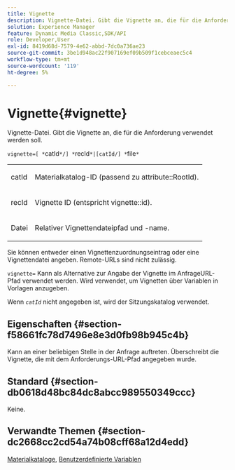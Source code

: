 ```yaml
---
title: Vignette
description: Vignette-Datei. Gibt die Vignette an, die für die Anforderung verwendet werden soll.
solution: Experience Manager
feature: Dynamic Media Classic,SDK/API
role: Developer,User
exl-id: 8419d68d-7579-4e62-abbd-7dc0a736ae23
source-git-commit: 3be1d948ac22f907169ef09b509f1cebceaec5c4
workflow-type: tm+mt
source-wordcount: '119'
ht-degree: 5%

---
```


# Vignette{#vignette}

Vignette-Datei. Gibt die Vignette an, die für die Anforderung verwendet werden soll.

`vignette=[ *`catId`*/] *`recId`*|[catId/] *`file`*`

<table id="simpletable_432EC5501CA3431B83A762C3EE4E8DD2"> 
 <tr class="strow"> 
  <td class="stentry"> <p><span class="varname"> catId</span> </p> </td> 
  <td class="stentry"> <p>Materialkatalog-ID (passend zu <span class="codeph"> attribute::RootId</span>). </p></td> 
 </tr> 
 <tr class="strow"> 
  <td class="stentry"> <p><span class="varname"> recId</span> </p></td> 
  <td class="stentry"> <p>Vignette ID (entspricht <span class="codeph"> vignette::id</span>). </p></td> 
 </tr> 
 <tr class="strow"> 
  <td class="stentry"> <p><span class="varname"> Datei</span> </p></td> 
  <td class="stentry"> <p>Relativer Vignettendateipfad und -name. </p></td> 
 </tr> 
</table>

Sie können entweder einen Vignettenzuordnungseintrag oder eine Vignettendatei angeben. Remote-URLs sind nicht zulässig.

`vignette=` Kann als Alternative zur Angabe der Vignette im AnfrageURL-Pfad verwendet werden. Wird verwendet, um Vignetten über Variablen in Vorlagen anzugeben.

Wenn *`catId`* nicht angegeben ist, wird der Sitzungskatalog verwendet.

## Eigenschaften {#section-f58661fc78d7496e8e3d0fb98b945c4b}

Kann an einer beliebigen Stelle in der Anfrage auftreten. Überschreibt die Vignette, die mit dem Anforderungs-URL-Pfad angegeben wurde.

## Standard {#section-db0618d48bc84dc8abcc989550349ccc}

Keine.

## Verwandte Themen {#section-dc2668cc2cd54a74b08cff68a12d4edd}

[Materialkataloge](../../../../../ir-api/http-protocol/image-rendering-api-ref/c-ir-http-protocol-ref/c-ir-http-protocol-syntax-and-features/c-ir-http-material-catalogs/c-ir-http-material-catalogs.md#concept-772742c1688f420a88a56f5136ad1db2), [Benutzerdefinierte Variablen](../../../../../ir-api/http-protocol/image-rendering-api-ref/c-ir-http-protocol-ref/c-ir-http-protocol-syntax-and-features/c-ir-custom-variables/c-ir-custom-variables.md#concept-8a1d9a50d09a4b7b97b8c83365971f96)

